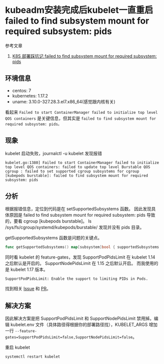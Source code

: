 # kubeadm安装完成后kubelet一直重启failed to find subsystem mount for required subsystem: pids

参考文章

1. [K8S 部署踩坑记 failed to find subsystem mount for required subsystem: pids](https://adoyle.me/Today-I-Learned/k8s/k8s-deployment.html)

## 环境信息

- centos: 7
- kubernetes: 1.17.2
- uname: 3.10.0-327.28.3.el7.x86_64(感觉跟内核有关)

看起来 `Failed to start ContainerManager failed to initialize top level QOS containers` 是关键信息，但其实是 `failed to find subsystem mount for required subsystem: pids。`

## 现象

kubelet 启动失败，journalctl -u kubelet 发现报错

```log
kubelet.go:1380] Failed to start ContainerManager failed to initialize top level QOS containers: failed to update top level Burstable QOS cgroup : failed to set supported cgroup subsystems for cgroup [kubepods burstable]: failed to find subsystem mount for required subsystem: pids
```

## 分析

根据报错信息，定位到代码是在 setSupportedSubsystems 函数。 因此发现具体原因是 failed to find subsystem mount for required subsystem: pids 导致的，要看 cgroup [kubepods burstable]。 ls /sys/fs/cgroup/systemd/kubepods/burstable/ 发现并没有 pids 目录。

getSupportedSubsystems 函数是问题的关键点。

```go
func getSupportedSubsystems() map[subsystem]bool { supportedSubsystems := map[subsystem]bool{ &cgroupfs.MemoryGroup{}: true, &cgroupfs.CpuGroup{}: true, &cgroupfs.PidsGroup{}: false, } // not all hosts support hugetlb cgroup, and in the absent of hugetlb, we will fail silently by reporting no capacity. supportedSubsystems[&cgroupfs.HugetlbGroup{}] = false if utilfeature.DefaultFeatureGate.Enabled(kubefeatures.SupportPodPidsLimit) || utilfeature.DefaultFeatureGate.Enabled(kubefeatures.SupportNodePidsLimit) { supportedSubsystems[&cgroupfs.PidsGroup{}] = true } return supportedSubsystems }
```

同时看 kubelet 的 feature-gates，发现 SupportPodPidsLimit 在 kubelet 1.14 之后默认是开启的。 SupportNodePidsLimit 在 1.15 之后默认开启。 而我使用的是 kubelet 1.17 版本。

```
SupportPodPidsLimit: Enable the support to limiting PIDs in Pods.
```

找到相关 [Issue](https://github.com/kubernetes/kubernetes/issues/79046) 和 [PR](https://github.com/kubernetes/kubernetes/commit/08c258add9b9b0be4597415f0add3d8fb627ec4b)。

## 解决方案

因此解决方案是把 SupportPodPidsLimit 和 SupportNodePidsLimit 禁用掉。编辑 kubelet.env 文件（具体路径得根据你的部署路径找），KUBELET_ARGS 增加一行 `--feature-gates=SupportPodPidsLimit=false,SupportNodePidsLimit=false`。

重启 kubelet

```
systemctl restart kubelet
```
